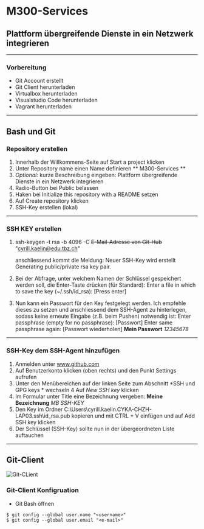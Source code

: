 # M300-Services #
## Plattform übergreifende Dienste in ein Netzwerk integrieren ##
***
### Vorbereitung ###
- Git Account erstellt
- Git Client herunterladen
- Virtualbox herunterladen
- Visualstudio Code herunterladen
- Vagrant herunterladen
***
## Bash und Git ##
### Repository erstellen ###
1. Innerhalb der Willkommens-Seite auf Start a project klicken
2. Unter Repository name einen Name definieren ** M300-Services **
3. *Optional:* kurze Beschreibung eingeben: Plattform übergreifende Dienste in ein Netzwerk integrieren
4. Radio-Button bei Public belassen
5. Haken bei Initialize this repository with a README setzen
6. Auf Create repository klicken
7. SSH-Key erstellen (lokal)
***
### SSH KEY erstellen ###
1. ssh-keygen -t rsa -b 4096 -C ~~E-Mail-Adresse von Git-Hub~~ "cyrill.kaelin@edu.tbz.ch"
  
   anschliessend kommt die Meldung: Neuer SSH-Key wird erstellt Generating public/private rsa key pair.
2. Bei der Abfrage, unter welchem Namen der Schlüssel gespeichert werden soll, die Enter-Taste drücken (für Standard):
   Enter a file in which to save the key (~/.ssh/id_rsa): [Press enter]
3. Nun kann ein Passwort für den Key festgelegt werden. Ich empfehle dieses zu setzen und anschliessend dem SSH-Agent zu hinterlegen, 
   sodass keine erneute Eingabe     (z.B. beim Pushen) notwendig ist:
   Enter passphrase (empty for no passphrase): [Passwort] 
   Enter same passphrase again: [Passwort wiederholen]
  **Mein Passwort** *12345678*
  ***
### SSH-Key dem SSH-Agent hinzufügen ###

1. Anmelden unter www.github.com
2. Auf Benutzerkonto klicken (oben rechts) und den Punkt Settings aufrufen
3. Unter den Menübereichen auf der linken Seite zum Abschnitt *SSH und GPG keys * wechseln
4  Auf *New SSH key* klicken
5. Im Formular unter Title eine Bezeichnung vergeben: **Meine Bezeichnung**  *MB SSH-KEY*
6. Den Key im Ordner C:\Users\cyrill.kaelin.CYKA-CHZH-LAP03\.ssh\id_rsa.pub kopieren und mit CTRL + V einfügen und auf Add SSH key klicken
7. Der Schlüssel (SSH-Key) sollte nun in der übergeordneten Liste auftauchen
***
## Git-Client ##
![Git-CLient](https://github.com/mc-b/M300/raw/master/images/Git_36x36.png)

### Git-Client Konfigruation ###
- Git Bash öffnen

```
$ git config --global user.name "<username>"
$ git config --global user.email "<e-mail>" 
```
